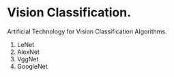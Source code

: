 # Vision Classification.
Artificial Technology for Vision Classification Algorithms.

1. LeNet
2. AlexNet
3. VggNet
4. GoogleNet
